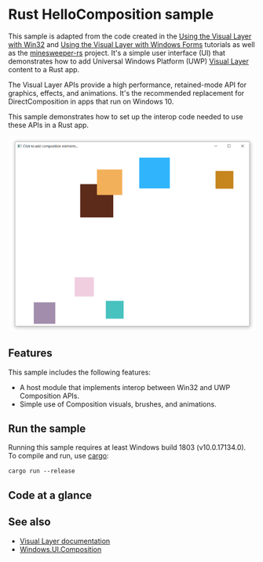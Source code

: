 # Rust HelloComposition sample

This sample is adapted from the code created in the [Using the Visual Layer with Win32](https://docs.microsoft.com/windows/uwp/composition/using-the-visual-layer-with-win32) and [Using the Visual Layer with Windows Forms](https://docs.microsoft.com/windows/uwp/composition/using-the-visual-layer-with-windows-forms) tutorials as well as the [minesweeper-rs](https://github.com/robmikh/minesweeper-rs) project. It's a simple user interface (UI) that demonstrates how to add Universal Windows Platform (UWP) [Visual Layer](https://docs.microsoft.com/windows/uwp/composition/visual-layer) content to a Rust app.

The Visual Layer APIs provide a high performance, retained-mode API for graphics, effects, and animations. It's the recommended replacement for DirectComposition in apps that run on Windows 10.

This sample demonstrates how to set up the interop code needed to use these APIs in a Rust app.

![App user interface](screenshots/app-ui-rust.png)

## Features

This sample includes the following features:

- A host module that implements interop between Win32 and UWP Composition APIs.
- Simple use of Composition visuals, brushes, and animations.

## Run the sample

Running this sample requires at least Windows build 1803 (v10.0.17134.0). To compile and run, use [cargo](https://www.rust-lang.org/learn/get-started):

```
cargo run --release
```

## Code at a glance

<!-- ### CompositionHost

The main feature of this sample is the **CompositionHost** class, which contains the code to set up interop between Win32 and the UWP Visual Layer.

The CompositionHost class is written in [C++/WinRT](https://docs.microsoft.com/windows/uwp/cpp-and-winrt-apis/). For more info about using C++/WinRT with an existing C++ Win32 desktop app, see [Get started with C++/WinRT - Modify a Windows Desktop application project to add C++/WinRT support](https://docs.microsoft.com/windows/uwp/cpp-and-winrt-apis/get-started#modify-a-windows-desktop-application-project-to-add-cwinrt-support). -->

## See also

- [Visual Layer documentation](https://docs.microsoft.com/windows/uwp/composition/visual-layer)
- [Windows.UI.Composition](https://docs.microsoft.com/uwp/api/windows.ui.composition)
